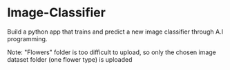 # Image-Classifier
Build a python app that trains and predict a new image classifier through A.I programming.

Note: "Flowers" folder is too difficult to upload, so only the chosen image dataset folder (one flower type) is uploaded

